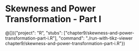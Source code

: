 # Skewness and Power Transformation - Part I

@[]({"project": "R", "stubs": ["chapter9/skewness-and-power-transformation-part-i.R"], "command": "./run-with-tikz-viewer chapter9/skewness-and-power-transformation-part-i.R"})
